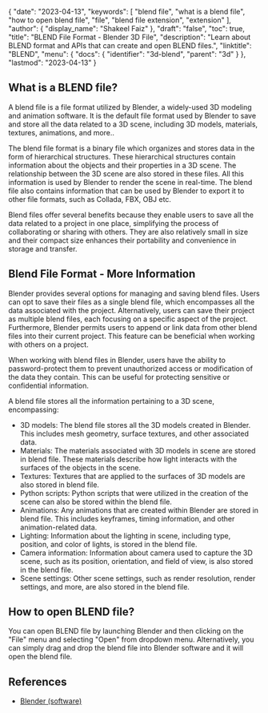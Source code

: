 {
  "date": "2023-04-13",
  "keywords": [
    "blend file",
    "what is a blend file",
    "how to open blend file",
    "file",
    "blend file extension",
    "extension"
  ],
  "author": {
    "display_name": "Shakeel Faiz"
  },
  "draft": "false",
  "toc": true,
  "title": "BLEND File Format - Blender 3D File",
  "description": "Learn about BLEND format and APIs that can create and open BLEND files.",
  "linktitle": "BLEND",
  "menu": {
    "docs": {
      "identifier": "3d-blend",
      "parent": "3d"
    }
  },
  "lastmod": "2023-04-13"
}

## What is a BLEND file?

A blend file is a file format utilized by Blender, a widely-used 3D modeling and animation software. It is the default file format used by Blender to save and store all the data related to a 3D scene, including 3D models, materials, textures, animations, and more..

The blend file format is a binary file which organizes and stores data in the form of hierarchical structures. These hierarchical structures contain information about the objects and their properties in a 3D scene. The relationship between the 3D scene are also stored in these files. All this information is used by Blender to render the scene in real-time. The blend file also contains information that can be used by Blender to export it to other file formats, such as Collada, FBX, OBJ etc.

Blend files offer several benefits because they enable users to save all the data related to a project in one place, simplifying the process of collaborating or sharing with others. They are also relatively small in size and their compact size enhances their portability and convenience in storage and transfer.

## Blend File Format - More Information

Blender provides several options for managing and saving blend files. Users can opt to save their files as a single blend file, which encompasses all the data associated with the project. Alternatively, users can save their project as multiple blend files, each focusing on a specific aspect of the project. Furthermore, Blender permits users to append or link data from other blend files into their current project. This feature can be beneficial when working with others on a project.

When working with blend files in Blender, users have the ability to password-protect them to prevent unauthorized access or modification of the data they contain. This can be useful for protecting sensitive or confidential information.

A blend file stores all the information pertaining to a 3D scene, encompassing:

- 3D models: The blend file stores all the 3D models created in Blender. This includes mesh geometry, surface textures, and other associated data.
- Materials: The materials associated with 3D models in scene are stored in blend file. These materials describe how light interacts with the surfaces of the objects in the scene.
- Textures: Textures that are applied to the surfaces of 3D models are also stored in blend file.
- Python scripts: Python scripts that were utilized in the creation of the scene can also be stored within the blend file.
- Animations: Any animations that are created within Blender are stored in blend file. This includes keyframes, timing information, and other animation-related data.
- Lighting: Information about the lighting in scene, including type, position, and color of lights, is stored in the blend file.
- Camera information: Information about camera used to capture the 3D scene, such as its position, orientation, and field of view, is also stored in the blend file.
- Scene settings: Other scene settings, such as render resolution, render settings, and more, are also stored in the blend file.

## How to open BLEND file?
You can open BLEND file by launching Blender and then clicking on the "File" menu and selecting "Open" from dropdown menu. Alternatively, you can simply drag and drop the blend file into Blender software and it will open the blend file.

## References
* [Blender (software)](https://en.wikipedia.org/wiki/Blender_(software))
